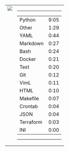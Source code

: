 
<table><tr>
<td valign="top">
  <img src="https://wakatime.com/share/@Aperture/0cd21d5d-ac4f-458d-9c71-d06f479c1297.png" />
</td>

<td valign="top">
  <hr>
  <table>
    <tr><td>Python</td><td>9:05</td></tr><tr><td>Other</td><td>1:29</td></tr><tr><td>YAML</td><td>0:44</td></tr><tr><td>Markdown</td><td>0:27</td></tr><tr><td>Bash</td><td>0:24</td></tr><tr><td>Docker</td><td>0:21</td></tr><tr><td>Text</td><td>0:20</td></tr><tr><td>Git</td><td>0:12</td></tr><tr><td>VimL</td><td>0:11</td></tr><tr><td>HTML</td><td>0:10</td></tr><tr><td>Makefile</td><td>0:07</td></tr><tr><td>Crontab</td><td>0:04</td></tr><tr><td>JSON</td><td>0:04</td></tr><tr><td>Terraform</td><td>0:03</td></tr><tr><td>INI</td><td>0:00</td></tr>
  </table>
  <hr>
</td>
</tr></table>

